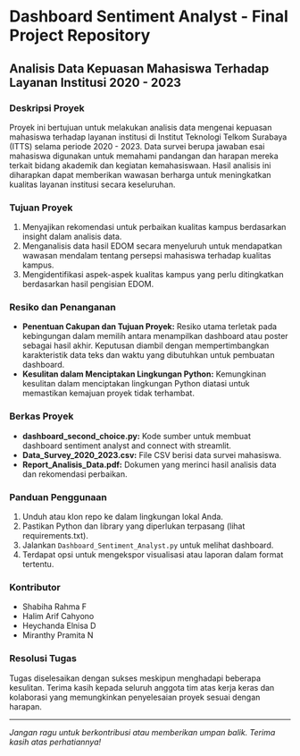 # Dashboard Sentiment Analyst - Final Project Repository

## Analisis Data Kepuasan Mahasiswa Terhadap Layanan Institusi 2020 - 2023

### Deskripsi Proyek
Proyek ini bertujuan untuk melakukan analisis data mengenai kepuasan mahasiswa terhadap layanan institusi di Institut Teknologi Telkom Surabaya (ITTS) selama periode 2020 - 2023. Data survei berupa jawaban esai mahasiswa digunakan untuk memahami pandangan dan harapan mereka terkait bidang akademik dan kegiatan kemahasiswaan. Hasil analisis ini diharapkan dapat memberikan wawasan berharga untuk meningkatkan kualitas layanan institusi secara keseluruhan.

### Tujuan Proyek
1. Menyajikan rekomendasi untuk perbaikan kualitas kampus berdasarkan insight dalam analisis data.
2. Menganalisis data hasil EDOM secara menyeluruh untuk mendapatkan wawasan mendalam tentang persepsi mahasiswa terhadap kualitas kampus.
3. Mengidentifikasi aspek-aspek kualitas kampus yang perlu ditingkatkan berdasarkan hasil pengisian EDOM.

### Resiko dan Penanganan
- **Penentuan Cakupan dan Tujuan Proyek:** Resiko utama terletak pada kebingungan dalam memilih antara menampilkan dashboard atau poster sebagai hasil akhir. Keputusan diambil dengan mempertimbangkan karakteristik data teks dan waktu yang dibutuhkan untuk pembuatan dashboard.
- **Kesulitan dalam Menciptakan Lingkungan Python:** Kemungkinan kesulitan dalam menciptakan lingkungan Python diatasi untuk memastikan kemajuan proyek tidak terhambat.

### Berkas Proyek
- **dashboard_second_choice.py:** Kode sumber untuk membuat dashboard sentiment analyst and connect with streamlit.
- **Data_Survey_2020_2023.csv:** File CSV berisi data survei mahasiswa.
- **Report_Analisis_Data.pdf:** Dokumen yang merinci hasil analisis data dan rekomendasi perbaikan.

### Panduan Penggunaan
1. Unduh atau klon repo ke dalam lingkungan lokal Anda.
2. Pastikan Python dan library yang diperlukan terpasang (lihat requirements.txt).
3. Jalankan `Dashboard_Sentiment_Analyst.py` untuk melihat dashboard.
4. Terdapat opsi untuk mengekspor visualisasi atau laporan dalam format tertentu.

### Kontributor
- Shabiha Rahma F
- Halim Arif Cahyono
- Heychanda Elnisa D
- Miranthy Pramita N

### Resolusi Tugas 
Tugas diselesaikan dengan sukses meskipun menghadapi beberapa kesulitan. Terima kasih kepada seluruh anggota tim atas kerja keras dan kolaborasi yang memungkinkan penyelesaian proyek sesuai dengan harapan.

--- 
*Jangan ragu untuk berkontribusi atau memberikan umpan balik. Terima kasih atas perhatiannya!*
